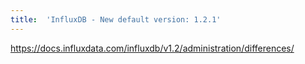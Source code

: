 ```yaml
---
title:	'InfluxDB - New default version: 1.2.1'
---
```


https://docs.influxdata.com/influxdb/v1.2/administration/differences/
